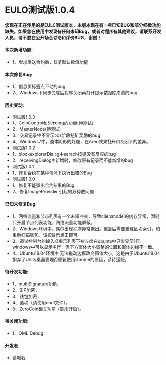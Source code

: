 <h1>EULO测试版1.0.4</h1>

<h4>您现在正在使用的是EULO测试版本，本版本现在有一些已知BUG和部分细微功能缺失。如果您在使用中发现有任何未知Bug，或者对程序有其他建议，请联系开发人员，请不要在公开场合讨论和评价BUG，谢谢！</h4>

<h4>本次新增功能:</h4>
<ul>
<li>1、增加发送合约后，恢复默认数值功能</li>
</ul>

<h4>本次修复Bug:</h4>
<ul>
<li>1、信息页标签点不动的bug</li>
<li>2、Windows下同步完成后程序关闭再打开提示数据库崩溃的bug</li>
</ul>

<h4>历史变动:</h4>
<ul>
<li>测试版1.0.3</li>
<li>1、CoinControl和Sending的功能(待测试)</li>
<li>2、MasterNode(待测试)</li>
<li>3、交易记录中不显示pos阶段挖矿奖励的bug</li>
<li>4、Windows7中，窗体阴影的处理，在Areo效果打开和关闭下的差异。</li>
<li>测试版1.0.2</li>
<li>1、blockexplorerDialog中serach按键没有反应的bug</li>
<li>2、receivingDialog中新增时，修改原有记录而不能新增的bug</li>
<li>测试版1.0.1</li>
<li>1、修复合约在某种情况下执行出错的Bug</li>
<li>测试版1.0.0</li>
<li>1、修复不能弹出合约结果的Bug</li>
<li>2、修复ImageProvider 引起的双释放问题</li>
</ul>

<h4>已知未修复Bug:</h4>
<ul>
<li>1、网络流量和节点列表有一个未知冲突，导致clientmodel的内存异常，暂时只开启节点列表功能，网络流量功能屏蔽。</li>
<li>2、Windows环境中，偶尔出现程序异常退出。重启后需要重建区块索引，和重新扫描钱包，请按提示点击即可。</li>
<li>3、调试控制台的输入框提示列表下拉长度在ubuntu中只能显示1行。windows中可以显示多行，但下方窗体大小调整的位置和窗体边缘不一致。</li>
<li>4、Ubuntu18.04环境中,无法拖动边框改变窗体大小，这是由于Ubuntu18.04摒弃了Unity桌面管理而重新使用Gnome的原因，请待适配。</li>
</ul>

<h4>待开发功能:</h4>
<ul>
<li>1、multiSignature功能，</li>
<li>2、BIP加密，</li>
<li>3、钱包加密，</li>
<li>4、选项（请使用conf文件），</li>
<li>5、ZeroCoin相关功能（暂未开启）。</li>
</ul>

<h4>待关闭功能:</h4>
<ul>
<li>1、QML Debug</li>
</ul>

<h4>开发者</h4>
<ul>
<li>请喊我</li>
</ul>
